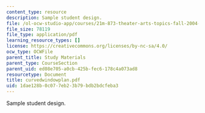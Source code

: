 ```yaml
---
content_type: resource
description: Sample student design.
file: /ol-ocw-studio-app/courses/21m-873-theater-arts-topics-fall-2004-january-iap-2005/1dae128b0c077eb23b79bdb2bdcfeba3_curvedwindowplan.pdf
file_size: 78119
file_type: application/pdf
learning_resource_types: []
license: https://creativecommons.org/licenses/by-nc-sa/4.0/
ocw_type: OCWFile
parent_title: Study Materials
parent_type: CourseSection
parent_uid: ed08e705-a0cb-425b-fec6-178c4a073ad8
resourcetype: Document
title: curvedwindowplan.pdf
uid: 1dae128b-0c07-7eb2-3b79-bdb2bdcfeba3
---
```

Sample student design.